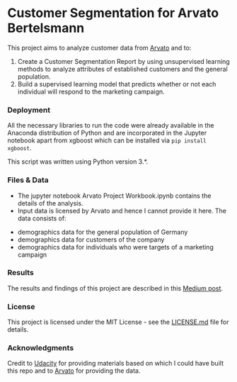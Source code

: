 # Customer Segmentation for Arvato Bertelsmann 

This project aims to analyze customer data from [Arvato](https://www.bertelsmann.com/divisions/arvato/#st-1) and to:
1. Create a Customer Segmentation Report by using unsupervised learning methods to analyze attributes of established customers and the general population.
2. Build a supervised learning model that predicts whether or not each individual will respond to the marketing campaign.


### Deployment

All the necessary libraries to run the code were already available in the Anaconda distribution of Python and are incorporated in the Jupyter notebook apart from xgboost which can be installed via ```pip install xgboost```.

This script was written using Python version 3.*.

### Files & Data

- The jupyter notebook Arvato Project Workbook.ipynb contains the details of the analysis.
- Input data is licensed by Arvato and hence I cannot provide it here. The data consists of:
* demographics data for the general population of Germany
* demographics data for customers of the company
* demographics data for individuals who were targets of a marketing campaign 

### Results

The results and findings of this project are described in this [Medium post](https://aleks-says.medium.com/customer-segmentation-report-for-arvato-financial-services-803e2c5909ae).

### License

This project is licensed under the MIT License - see the [LICENSE.md](LICENSE.md) file for details.

### Acknowledgments

Credit to [Udacity](udacity.com) for providing materials based on which I could have built this repo and to [Arvato](https://www.bertelsmann.com/divisions/arvato/#st-1) for providing the data.
